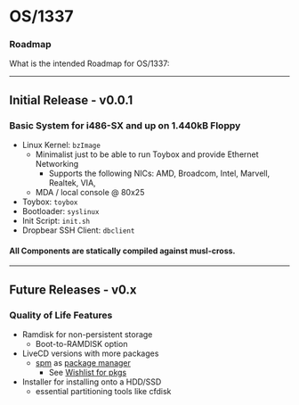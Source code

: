 #   OS/1337
### Roadmap
What is the intended Roadmap for OS/1337:

---

## Initial Release - v0.0.1
### Basic System for i486-SX and up on 1.440kB Floppy
- Linux Kernel: ```bzImage```
  - Minimalist just to be able to run Toybox and provide Ethernet Networking
    - Supports the following NICs: AMD, Broadcom, Intel, Marvell, Realtek, VIA,
  - MDA / local console @ 80x25
- Toybox: ```toybox```
- Bootloader: ```syslinux```
- Init Script: ```init.sh```
- Dropbear SSH Client: ```dbclient```
#### All Components are statically compiled against musl-cross.

---

## Future Releases - v0.x
### Quality of Life Features
- Ramdisk for non-persistent storage
  - Boot-to-RAMDISK option
- LiveCD versions with more packages
  - [spm](https://github.com/OS-1337/spm) as [package manager](https://en.wikipedia.org/wiki/Package_manager)
    - See [Wishlist for pkgs](https://github.com/OS-1337/pkgs/blob/main/docs/WISHLIST.tsv)
- Installer for installing onto a HDD/SSD
  - essential partitioning tools like cfdisk
